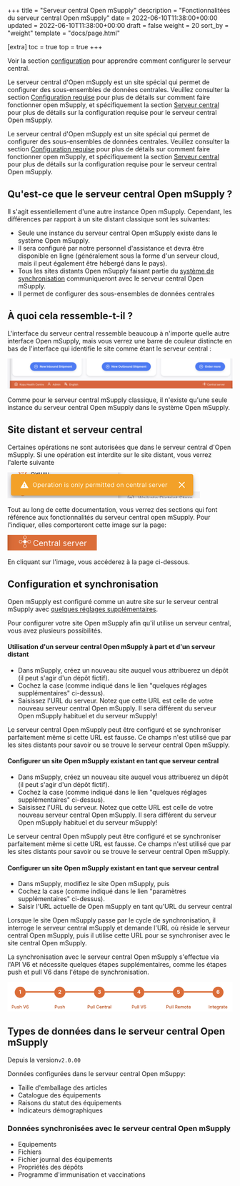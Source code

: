 +++
title = "Serveur central Open mSupply"
description = "Fonctionnalitées du serveur central Open mSupply"
date = 2022-06-10T11:38:00+00:00
updated = 2022-06-10T11:38:00+00:00
draft = false
weight = 20
sort_by = "weight"
template = "docs/page.html"

[extra]
toc = true
top = true
+++

<div class="tip">Voir la section <a href="#configuration-and-synchronisation">configuration</a> pour apprendre comment configurer le serveur central.</div>

Le serveur central d'Open mSupply est un site spécial qui permet de configurer des sous-ensembles de données centrales. Veuillez consulter la section [Configuration requise](/fr/docs/introduction/requirements/#open-msupply-requirements) pour plus de détails sur comment faire fonctionner open mSupply, et spécifiquement la section [Serveur central](/fr/docs/introduction/requirements/#open-msupply-central-server) pour plus de détails sur la configuration requise pour le serveur central Open mSupply.

Le serveur central d'Open mSupply est un site spécial qui permet de configurer des sous-ensembles de données centrales. Veuillez consulter la section [Configuration requise](/fr/docs/introduction/requirements/#open-msupply-requirements) pour plus de détails sur comment faire fonctionner open mSupply, et spécifiquement la section [Serveur central](/fr/docs/introduction/requirements/#open-msupply-central-server) pour plus de détails sur la configuration requise pour le serveur central Open mSupply.

## Qu'est-ce que le serveur central Open mSupply ?

Il s'agit essentiellement d'une autre instance Open mSupply. Cependant, les différences par rapport à un site distant classique sont les suivantes:

- Seule une instance du serveur central Open mSupply existe dans le système Open mSupply.
- Il sera configuré par notre personnel d'assistance et devra être disponible en ligne (généralement sous la forme d'un serveur cloud, mais il peut également être hébergé dans le pays).
- Tous les sites distants Open mSupply faisant partie du [système de synchronisation](/docs/sync/synchronisation/) communiqueront avec le serveur central Open mSupply.
- Il permet de configurer des sous-ensembles de données centrales

## À quoi cela ressemble-t-il ?

L'interface du serveur central ressemble beaucoup à n'importe quelle autre interface Open mSupply, mais vous verrez une barre de couleur distincte en bas de l'interface qui identifie le site comme étant le serveur central :

![central server identifier bar!](images/central_server_bar_identifier.png)

Comme pour le serveur central mSupply classique, il n'existe qu'une seule instance du serveur central Open mSupply dans le système Open mSupply.

## Site distant et serveur central

Certaines opérations ne sont autorisées que dans le serveur central d'Open mSupply. Si une opération est interdite sur le site distant, vous verrez l'alerte suivante

![only allowed on central!](images/only_allowed_on_central.png)

Tout au long de cette documentation, vous verrez des sections qui font référence aux fonctionnalités du serveur central open mSupply. Pour l'indiquer, elles comporteront cette image sur la page:

[![central server only](images/central_server.png '🔗 Available on central server only ')](/docs/getting_started/central-server/#remote-site-vs-central-server)

En cliquant sur l'image, vous accéderez à la page ci-dessous.

## Configuration et synchronisation

Open mSupply est configuré comme un autre site sur le serveur central mSupply avec [quelques réglages supplémentaires](https://docs.msupply.org.nz/synchronisation:sync_sites#open_msupply_central_server_settings).

Pour configurer votre site Open mSupply afin qu'il utilise un serveur central, vous avez plusieurs possibilités.

#### Utilisation d'un serveur central Open mSupply à part et d'un serveur distant

- Dans mSupply, créez un nouveau site auquel vous attribuerez un dépôt (il peut s'agir d'un dépôt fictif).
- Cochez la case (comme indiqué dans le lien "quelques réglages supplémentaires" ci-dessus).
- Saisissez l'URL du serveur. Notez que cette URL est celle de votre nouveau serveur central Open mSupply. Il sera différent du serveur Open mSupply habituel et du serveur mSupply!

<div class="warning">Le serveur central Open mSupply peut être configuré et se synchroniser parfaitement même si cette URL est fausse. Ce champs n'est utilisé que par les sites distants pour savoir ou se trouve le serveur central Open mSupply.</div>

#### Configurer un site Open mSupply existant en tant que serveur central

- Dans mSupply, créez un nouveau site auquel vous attribuerez un dépôt (il peut s'agir d'un dépôt fictif).
- Cochez la case (comme indiqué dans le lien "quelques réglages supplémentaires" ci-dessus).
- Saisissez l'URL du serveur. Notez que cette URL est celle de votre nouveau serveur central Open mSupply. Il sera différent du serveur Open mSupply habituel et du serveur mSupply!

<div class="warning">Le serveur central Open mSupply peut être configuré et se synchroniser parfaitement même si cette URL est fausse. Ce champs n'est utilisé que par les sites distants pour savoir ou se trouve le serveur central Open mSupply.</div>

#### Configurer un site Open mSupply existant en tant que serveur central

- Dans mSupply, modifiez le site Open mSupply, puis
- Cochez la case (comme indiqué dans le lien "paramètres supplémentaires" ci-dessus).
- Saisir l'URL actuelle de Open mSupply en tant qu'URL du serveur central

Lorsque le site Open mSupply passe par le cycle de synchronisation, il interroge le serveur central mSupply et demande l'URL où réside le serveur central Open mSupply, puis il utilise cette URL pour se synchroniser avec le site central Open mSupply.

La synchronisation avec le serveur central Open mSupply s'effectue via l'API V6 et nécessite quelques étapes supplémentaires, comme les étapes push et pull V6 dans l'étape de synchronisation.

![sync steps v6!](images/sync_steps_v6.png)

## Types de données dans le serveur central Open mSupply

<div class="note">Depuis la version<code>v2.0.00</code></div>

Données configurées dans le serveur central Open mSuppy:

- Taille d'emballage des articles
- Catalogue des équipements
- Raisons du statut des équipements
- Indicateurs démographiques

### Données synchronisées avec le serveur central Open mSupply

- Equipements
- Fichiers
- Fichier journal des équipements
- Propriétés des dépôts
- Programme d'immunisation et vaccinations
